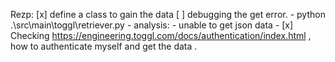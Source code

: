Rezp: 
[x] define a class to gain the data 
[ ] debugging the get error. 
    - python .\src\main\toggl\retriever.py
    - analysis: 
      - unable to get json data
      - [x] Checking https://engineering.toggl.com/docs/authentication/index.html , how to authenticate myself and get the data . 